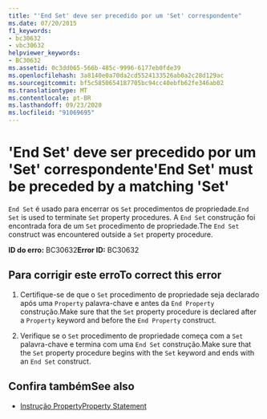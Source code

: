 ```yaml
---
title: "'End Set' deve ser precedido por um 'Set' correspondente"
ms.date: 07/20/2015
f1_keywords:
- bc30632
- vbc30632
helpviewer_keywords:
- BC30632
ms.assetid: 0c3dd065-566b-485c-9996-6177eb0fde39
ms.openlocfilehash: 3a8140e0a70da2cd5524133526ab0a2c28d129ac
ms.sourcegitcommit: bf5c5850654187705bc94cc40ebfb62fe346ab02
ms.translationtype: MT
ms.contentlocale: pt-BR
ms.lasthandoff: 09/23/2020
ms.locfileid: "91069695"
---
```

# <a name="end-set-must-be-preceded-by-a-matching-set"></a><span data-ttu-id="aa56a-102">'End Set' deve ser precedido por um 'Set' correspondente</span><span class="sxs-lookup"><span data-stu-id="aa56a-102">'End Set' must be preceded by a matching 'Set'</span></span>

<span data-ttu-id="aa56a-103">`End Set` é usado para encerrar os `Set` procedimentos de propriedade.</span><span class="sxs-lookup"><span data-stu-id="aa56a-103">`End Set` is used to terminate `Set` property procedures.</span></span> <span data-ttu-id="aa56a-104">A `End Set` construção foi encontrada fora de um `Set` procedimento de propriedade.</span><span class="sxs-lookup"><span data-stu-id="aa56a-104">The `End Set` construct was encountered outside a `Set` property procedure.</span></span>  
  
 <span data-ttu-id="aa56a-105">**ID do erro:** BC30632</span><span class="sxs-lookup"><span data-stu-id="aa56a-105">**Error ID:** BC30632</span></span>  
  
## <a name="to-correct-this-error"></a><span data-ttu-id="aa56a-106">Para corrigir este erro</span><span class="sxs-lookup"><span data-stu-id="aa56a-106">To correct this error</span></span>  
  
1. <span data-ttu-id="aa56a-107">Certifique-se de que o `Set` procedimento de propriedade seja declarado após uma `Property` palavra-chave e antes da `End Property` construção.</span><span class="sxs-lookup"><span data-stu-id="aa56a-107">Make sure that the `Set` property procedure is declared after a `Property` keyword and before the `End Property` construct.</span></span>  
  
2. <span data-ttu-id="aa56a-108">Verifique se o `Set` procedimento de propriedade começa com a `Set` palavra-chave e termina com uma `End Set` construção.</span><span class="sxs-lookup"><span data-stu-id="aa56a-108">Make sure that the `Set` property procedure begins with the `Set` keyword and ends with an `End Set` construct.</span></span>  
  
## <a name="see-also"></a><span data-ttu-id="aa56a-109">Confira também</span><span class="sxs-lookup"><span data-stu-id="aa56a-109">See also</span></span>

- [<span data-ttu-id="aa56a-110">Instrução Property</span><span class="sxs-lookup"><span data-stu-id="aa56a-110">Property Statement</span></span>](../language-reference/statements/property-statement.md)
